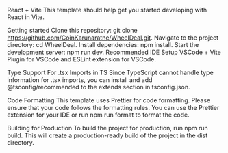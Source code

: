 React + Vite
This template should help get you started developing with React in Vite.

Getting started
Clone this repository: git clone https://github.com/CoinKarunaratne/WheelDeal.git.
Navigate to the project directory: cd WheelDeal.
Install dependencies: npm install.
Start the development server: npm run dev.
Recommended IDE Setup
VSCode + Vite Plugin for VSCode and ESLint extension for VSCode.

Type Support For .tsx Imports in TS
Since TypeScript cannot handle type information for .tsx imports, you can install and add @tsconfig/recommended to the extends section in tsconfig.json.

Code Formatting
This template uses Prettier for code formatting. Please ensure that your code follows the formatting rules. You can use the Prettier extension for your IDE or run npm run format to format the code.

Building for Production
To build the project for production, run npm run build. This will create a production-ready build of the project in the dist directory.
